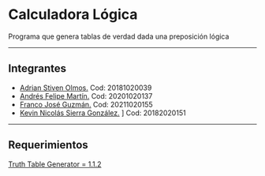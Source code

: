 # Calculadora Lógica

Programa que genera tablas de verdad dada una preposición lógica

---
## Integrantes

- [Adrian Stiven Olmos.](https://github.com/ShiroVEVO) Cod: 20181020039
- [Andrés Felipe Martín.](https://github.com/felimarod) Cod: 20201020137
- [Franco José Guzmán.](https://github.com/franguz03) Cod: 20211020155
- [Kevin Nicolás Sierra González.](https://github.com/KevinSig)
] Cod: 20182020151

---
## Requerimientos

[Truth Table Generator = 1.1.2](https://pypi.org/project/truth-table-generator/)
